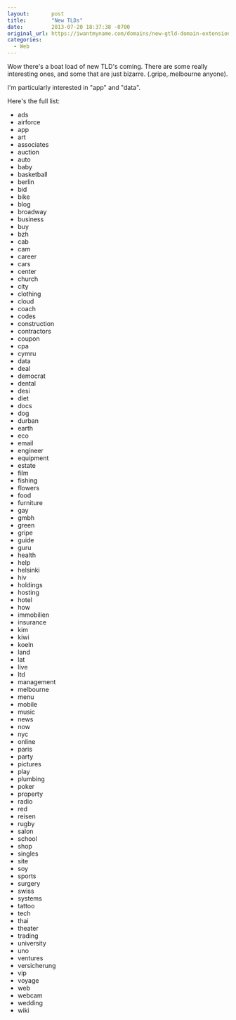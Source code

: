 ```yaml
---
layout:       post
title:        "New TLDs"
date:         2013-07-20 18:37:38 -0700
original_url: https://iwantmyname.com/domains/new-gtld-domain-extensions
categories:
  - Web
---
```


Wow there's a boat load of new TLD's coming. There are some really interesting ones, and some that are just bizarre. (.gripe,.melbourne anyone).

I'm particularly interested in "app" and "data".

 Here's the full list: 

 * ads
 * airforce
 * app
 * art
 * associates
 * auction
 * auto
 * baby
 * basketball
 * berlin
 * bid
 * bike
 * blog
 * broadway
 * business
 * buy
 * bzh
 * cab
 * cam
 * career
 * cars
 * center
 * church
 * city
 * clothing
 * cloud
 * coach
 * codes
 * construction
 * contractors
 * coupon
 * cpa
 * cymru
 * data
 * deal
 * democrat
 * dental
 * desi
 * diet
 * docs
 * dog
 * durban
 * earth
 * eco
 * email
 * engineer
 * equipment
 * estate
 * film
 * fishing
 * flowers
 * food
 * furniture
 * gay
 * gmbh
 * green
 * gripe
 * guide
 * guru
 * health
 * help
 * helsinki
 * hiv
 * holdings
 * hosting
 * hotel
 * how
 * immobilien
 * insurance
 * kim
 * kiwi
 * koeln
 * land
 * lat
 * live
 * ltd
 * management
 * melbourne
 * menu
 * mobile
 * music
 * news
 * now
 * nyc
 * online
 * paris
 * party
 * pictures
 * play
 * plumbing
 * poker
 * property
 * radio
 * red
 * reisen
 * rugby
 * salon
 * school
 * shop
 * singles
 * site
 * soy
 * sports
 * surgery
 * swiss
 * systems
 * tattoo
 * tech
 * thai
 * theater
 * trading
 * university
 * uno
 * ventures
 * versicherung
 * vip
 * voyage
 * web
 * webcam
 * wedding
 * wiki

 
